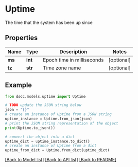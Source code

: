 # Uptime

The time that the system has been up since

## Properties

Name | Type | Description | Notes
------------ | ------------- | ------------- | -------------
**ms** | **int** | Epoch time in milliseconds | [optional] 
**tz** | **str** | Time zone name | [optional] 

## Example

```python
from dscc.models.uptime import Uptime

# TODO update the JSON string below
json = "{}"
# create an instance of Uptime from a JSON string
uptime_instance = Uptime.from_json(json)
# print the JSON string representation of the object
print(Uptime.to_json())

# convert the object into a dict
uptime_dict = uptime_instance.to_dict()
# create an instance of Uptime from a dict
uptime_from_dict = Uptime.from_dict(uptime_dict)
```
[[Back to Model list]](../README.md#documentation-for-models) [[Back to API list]](../README.md#documentation-for-api-endpoints) [[Back to README]](../README.md)


